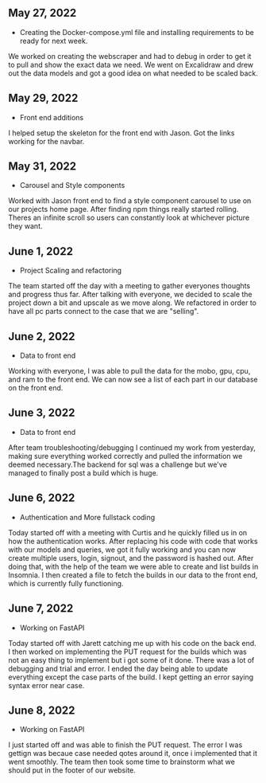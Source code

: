 ## May 27, 2022
* Creating the Docker-compose.yml file and installing requirements to be ready for next week.

We worked on creating the webscraper and had to debug in order to get it to pull and show the exact data we need. We went on Excalidraw and drew out the data models and got a good idea on what needed to be scaled back.

## May 29, 2022
* Front end additions

I helped setup the skeleton for the front end with Jason. Got the links working for the navbar.

## May 31, 2022
* Carousel and Style components

Worked with Jason front end to find a style component carousel to use on our projects home page. After finding npm things really started rolling. Theres an infinite scroll so users can constantly look at whichever picture they want.


## June 1, 2022
* Project Scaling and refactoring

The team started off the day with a meeting to gather everyones thoughts and progress thus far. After talking with everyone, we decided to scale the project down a bit and upscale as we move along. We refactored in order to have all pc parts connect to the case that we are "selling".


## June 2, 2022
* Data to front end

Working with everyone, I was able to pull the data for the mobo, gpu, cpu, and ram to the front end. We can now see a list of each part in our database on the front end.


## June 3, 2022
* Data to front end

After team troubleshooting/debugging I continued my work from yesterday, making sure everything worked correctly and pulled the information we deemed necessary.The backend for sql was a challenge but we've managed to finally post a build which is huge.


## June 6, 2022 

* Authentication and More fullstack coding

Today started off with a meeting with Curtis and he quickly filled us in on how the authentication works. After replacing his code with code that works with our models and queries, we got it fully working and you can now create multiple users, login, signout, and the password is hashed out. After doing that, with the help of the team we were able to create and list builds in Insomnia. I then created a file to fetch the builds in our data to the front end, which is currently fully functioning.

## June 7, 2022

* Working on FastAPI

Today started off with Jarett catching me up with his code on the back end. I then worked on implementing the PUT request for the builds which was not an easy thing to implement but i got some of it done. There was a lot of debugging and trial and error. I ended the day being able to update everything except the case parts of the build. I kept getting an error saying syntax error near case.


## June 8, 2022 

* Working on FastAPI

I just started off and was able to finish the PUT request. The error I was gettign was becaue case needed qotes around it, once i implemented that it went smoothly. The team then took some time to brainstorm what we should put in the footer of our website.
